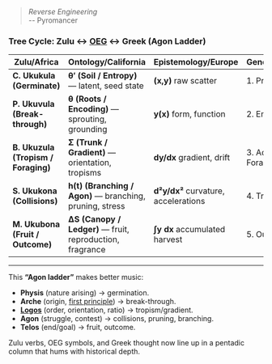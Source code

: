> *Reverse Engineering*     
> -- Pyromancer

### **Tree Cycle: Zulu ↔ [OEG](https://ukb-dt.github.io/oeg/) ↔ Greek (Agon Ladder)**

| Zulu/Africa                         | Ontology/California                                       | Epistemology/Europe                  | Genealogy/Judaism    | Greek/Hellenism                                |
| ----------------------------------- | --------------------------------------------------------- | ------------------------------------ | -------------------- | ------------------------------------ |
| **C. Ukukula (Germinate)**          | **θ′ (Soil / Entropy)** — latent, seed state              | **(x,y)** raw scatter                | 1. Provenance        | **Physis** (nature, growth, arising) |
| **P. Ukuvula (Break-through)**      | **θ (Roots / Encoding)** — sprouting, grounding           | **y(x)** form, function              | 2. Emergence         | **Arche** (origin, principle)        |
| **B. Ukuzula (Tropism / Foraging)** | **Σ (Trunk / Gradient)** — orientation, tropisms          | **dy/dx** gradient, drift            | 3. Adaptive Foraging | **Logos** (reason, ordering pattern) |
| **S. Ukukona (Collisions)**         | **h(t) (Branching / Agon)** — branching, pruning, stress  | **d²y/dx²** curvature, accelerations | 4. Trial, contest    | **Agon** (struggle, contest)         |
| **M. Ukubona (Fruit / Outcome)**    | **ΔS (Canopy / Ledger)** — fruit, reproduction, fragrance | **∫y dx** accumulated harvest        | 5. Outcome, reseed   | **Telos** (end, fulfillment)         |

---

This **“Agon ladder”** makes better music:

* **Physis** (nature arising) → germination.
* **Arche** (origin, [first principle](https://en.wikipedia.org/wiki/First_principle)) → break-through.
* **[Logos](https://en.wikipedia.org/wiki/Biology)** (order, orientation, ratio) → tropism/gradient.
* **Agon** (struggle, contest) → collisions, pruning, branching.
* **Telos** (end/goal) → fruit, outcome.

Zulu verbs, OEG symbols, and Greek thought now line up in a pentadic column that hums with historical depth.

